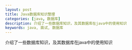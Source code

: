 ```yaml
---
layout: post
title: Java数据库知识整理
categories: [java, 数据库]
description: 介绍了一些数据库知识，及其数据库在java中的使用知识
keywords: java, 面试, 数据库
---
```


介绍了一些数据库知识，及其数据库在java中的使用知识
